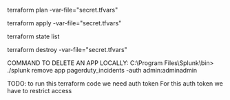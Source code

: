 terraform plan -var-file="secret.tfvars"

terraform apply -var-file="secret.tfvars"

terraform state list

<!-- terraform destroy -target=splunk_authorization_roles.dummy_terraform -->

terraform destroy -var-file="secret.tfvars"

COMMAND TO DELETE AN APP LOCALLY:
C:\Program Files\Splunk\bin> ./splunk remove app pagerduty_incidents -auth admin:adminadmin


TODO:
to run this terraform code we need auth token
For this auth token we have to restrict access